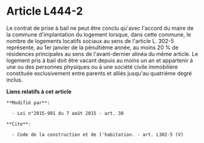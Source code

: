 # Article L444-2

Le contrat de prise à bail ne peut être conclu qu'avec l'accord du maire de la commune d'implantation du logement lorsque,
dans cette commune, le nombre de logements locatifs sociaux au sens de l'article L. 302-5 représente, au 1er janvier de la
pénultième année, au moins 20 % de résidences principales au sens de l'avant-dernier alinéa du même article. Le logement pris
à bail doit être vacant depuis au moins un an et appartenir à une ou des personnes physiques ou à une société civile
immobilière constituée exclusivement entre parents et alliés jusqu'au quatrième degré inclus.

**Liens relatifs à cet article**

	**Modifié par**:

	  - Loi n°2015-991 du 7 août 2015 - art. 38

	**Cite**:

	  - Code de la construction et de l'habitation. - art. L302-5 (V)
